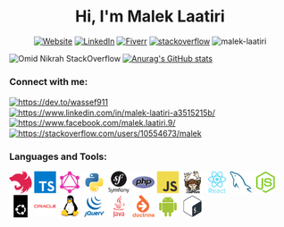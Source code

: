 
<h1 align="center">Hi, I'm Malek Laatiri</h1>
<p align="center">
<a href="https://maleklaatiri.tn/"><img alt="Website" src="https://img.shields.io/badge/Website-maleklaatiri.tn-blue?style=flat&logo=google-chrome"></a>
<a href="https://www.linkedin.com/in/malek-laatiri-a3515215b/"><img alt="LinkedIn" src="https://img.shields.io/badge/LinkedIN-MalekLaatiri-blue?style=flat&logo=linkedin"></a>
 <a href="https://www.fiverr.com/maleklaatiri"><img alt="Fiverr" src="https://img.shields.io/badge/Fiverr-malek laatiri-blue?style=flat&logo=fiverr"></a>
 <a href="https://stackoverflow.com/users/10554673/malek"><img alt="stackoverflow" src="https://img.shields.io/badge/Stackoverflow-malek laatiri-blue?style=flat&logo=stackoverflow"></a>
 <img src="https://komarev.com/ghpvc/?username=malek-laatiri&label=Profile%20views&color=0e75b6&style=flat" alt="malek-laatiri" />
</p>
<p align="center">

![Omid Nikrah StackOverflow](https://github-readme-stackoverflow.vercel.app/?userID=10554673&theme=dark)
 <a href="https://github.com/malek-laatiri">
![Anurag's GitHub stats](https://github-readme-stats.vercel.app/api?username=malek-laatiri&hide=contribs&count_private=true&show_icons=true&theme=gruvbox&theme=transparent,prs)

</a> 

 
</p>

<h3 align="left">Connect with me:</h3>
<p align="left">
<a href="http://maleklaatiri.tn/" target="blank"><img align="center" src="https://cdn.jsdelivr.net/npm/simple-icons@3.0.1/icons/dev-dot-to.svg" alt="https://dev.to/wassef911" height="30" width="40" /></a>
<a href="https://www.linkedin.com/in/malek-laatiri-a3515215b/" target="blank"><img align="center" src="https://cdn.jsdelivr.net/npm/simple-icons@3.0.1/icons/linkedin.svg" alt="https://www.linkedin.com/in/malek-laatiri-a3515215b/" height="30" width="40" /></a>
 <a href="https://www.fiverr.com/maleklaatiri" target="blank"><img align="center" src="https://cdn.jsdelivr.net/npm/simple-icons@3.0.1/icons/fiverr.svg" alt="https://www.facebook.com/malek.laatiri.9/" height="30" width="40" /></a>
 <a href="https://stackoverflow.com/users/10554673/malek" target="blank"><img align="center" src="https://cdn.jsdelivr.net/npm/simple-icons@3.0.1/icons/stackoverflow.svg" alt="https://stackoverflow.com/users/10554673/malek" height="30" width="40" /></a>

</p>
 <p>

<h3 align="left">Languages and Tools:</h3>
<p align="left">
  <img src="https://raw.githubusercontent.com/devicons/devicon/master/icons/nestjs/nestjs-plain.svg" alt="express" width="40" height="40"/> </a>
    <img src="https://raw.githubusercontent.com/devicons/devicon/master/icons/typescript/typescript-original.svg" alt="express" width="40" height="40"/> </a>
      <img src="https://raw.githubusercontent.com/devicons/devicon/master/icons/graphql/graphql-plain.svg" alt="express" width="40" height="40"/> </a>
  <img src="https://raw.githubusercontent.com/devicons/devicon/master/icons/python/python-original.svg" alt="bootstrap" width="40" height="40"/> 
 <img src="https://raw.githubusercontent.com/devicons/devicon/master/icons/symfony/symfony-original-wordmark.svg" alt="express" width="40" height="40"/> </a>
 <img src="https://raw.githubusercontent.com/devicons/devicon/master/icons/php/php-original.svg" alt="express" width="40" height="40"/>
 <img src="https://raw.githubusercontent.com/devicons/devicon/master/icons/javascript/javascript-original.svg" alt="express" width="40" height="40"/> 
 <img src="https://raw.githubusercontent.com/devicons/devicon/master/icons/composer/composer-original.svg" alt="express" width="40" height="40"/>
 <img src="https://raw.githubusercontent.com/devicons/devicon/master/icons/react/react-original-wordmark.svg" alt="express" width="40" height="40"/> 
 <img src="https://raw.githubusercontent.com/devicons/devicon/master/icons/mysql/mysql-original.svg" alt="express" width="40" height="40"/> 
 <img src="https://raw.githubusercontent.com/devicons/devicon/master/icons/nodejs/nodejs-original.svg" alt="express" width="40" height="40"/> 
 <img src="https://raw.githubusercontent.com/devicons/devicon/master/icons/ubuntu/ubuntu-plain.svg" alt="express" width="40" height="40"/> 
 <img src="https://raw.githubusercontent.com/devicons/devicon/master/icons/oracle/oracle-original.svg" alt="bootstrap" width="40" height="40"/> 
  <img src="https://raw.githubusercontent.com/devicons/devicon/master/icons/linux/linux-original.svg" alt="bootstrap" width="40" height="40"/> 
 <img src="https://raw.githubusercontent.com/devicons/devicon/master/icons/jquery/jquery-plain-wordmark.svg" alt="bootstrap" width="40" height="40"/> 
  <img src="https://raw.githubusercontent.com/devicons/devicon/master/icons/java/java-plain-wordmark.svg" alt="bootstrap" width="40" height="40"/> 
  <img src="https://raw.githubusercontent.com/devicons/devicon/master/icons/doctrine/doctrine-plain-wordmark.svg" alt="bootstrap" width="40" height="40"/> 
  <img src="https://raw.githubusercontent.com/devicons/devicon/master/icons/android/android-original.svg" alt="bootstrap" width="40" height="40"/>  

<img src="https://raw.githubusercontent.com/devicons/devicon/master/icons/bash/bash-original.svg" alt="bootstrap" width="40" height="40"/> 

</p>
